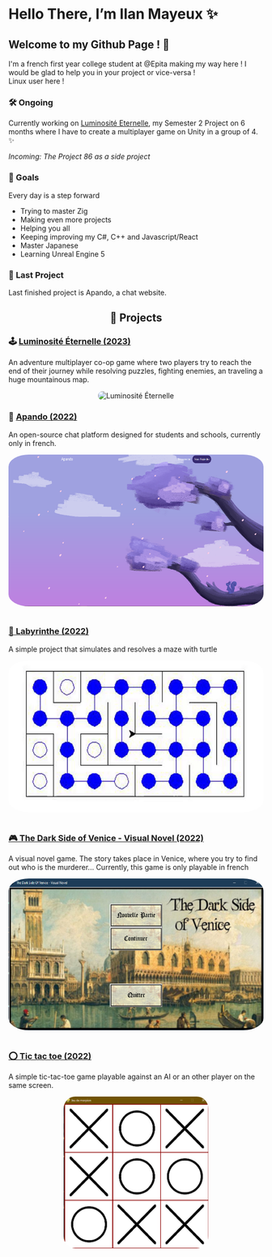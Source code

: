 # Hello There, I’m Ilan Mayeux ✨
## Welcome to my Github Page ! 🎉

I'm a french first year college student at @Epita making my way here ! I would be glad to help you in your project or vice-versa ! <br />
Linux user here !

### 🛠 Ongoing 

Currently working on [Luminosité Eternelle](https://github.com/Taliayaya/Luminosite-Eternelle), my Semester 2 Project on 6 months where I have to create a multiplayer game on Unity in a group of 4. ✨

*Incoming: The Project 86 as a side project*

### 🎯 Goals

Every day is a step forward

- Trying to master Zig
- Making even more projects
- Helping you all
- Keeping improving my C#, C++ and Javascript/React
- Master Japanese
- Learning Unreal Engine 5

### 🎀 Last Project

Last finished project is Apando, a chat website.

<h2 align="center">📂 Projects</h2>

### 🕹 [Luminosité Éternelle (2023)](https://github.com/Taliayaya/Luminosite-Eternelle-public)
An adventure multiplayer co-op game where two players try to reach the end of their journey while resolving puzzles, fighting enemies, an traveling a huge mountainous map.
<div align="center"><img src="https://user-images.githubusercontent.com/84530101/224564001-8ff606ed-e1bf-4f6e-a515-4dec3497833c.png" alt="Luminosité Éternelle" align="center" height="350px" style="border-radius:8px"/></div>

### 💬 [Apando (2022)](https://github.com/Taliayaya/Apando)
An open-source chat platform designed for students and schools, currently only in french.
<div align="center"><img src="assets/apando.png" alt="apando" align="center" height="300px" style="border-radius:8%"/></div>

<br />

### [🧱 Labyrinthe (2022)](https://github.com/Taliayaya/Labyrinthe)
A simple project that simulates and resolves a maze with turtle

<div align="center"><img src="assets/labyrinthe.gif" alt="maze" align="center" height="300px" style="border-radius:8%"/></div>

<br />

###  [🎮 The Dark Side of Venice - Visual Novel (2022)](https://github.com/Taliayaya/Visual_Novel)
A visual novel game. The story takes place in Venice, where you try to find out who is the murderer... Currently, this game is only playable in french

<div align="center"><img src="assets/visual_novel.png" alt="visual novel" align="center" height="300px" style="border-radius:8%"/></div>
<br/> 

### [⭕ Tic tac toe (2022)](https://github.com/Taliayaya/nsi-morpion)
A simple tic-tac-toe game playable against an AI or an other player on the same screen.

<div align="center"><img src="assets/tic-tac-toe.png" alt="tic tac toe" align="center" height="300px" style="border-radius:8%"/></div>
